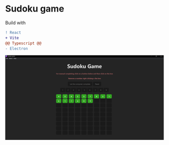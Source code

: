 # Sudoku game
Build with 

```diff
! React
+ Vite
@@ Typescript @@
- Electron
```

![](/sudoku-game-img.png)
